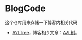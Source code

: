 # BlogCode

这个仓库用来存储一下博客内相关代码

- [AVLTree](https://github.com/anscor/BlogCode/AVLTree)，博客相关文章：[AVL树](https://blog.anscor.tw/2019/04/05/AVL%E6%A0%91/)。
